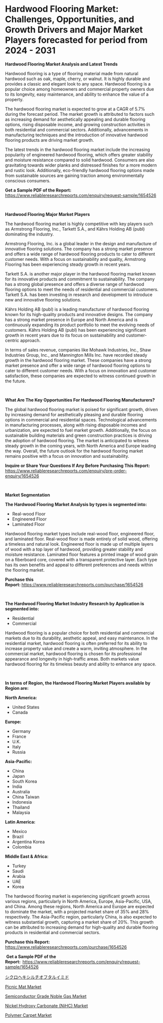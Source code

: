<p><h1>Hardwood Flooring Market: Challenges, Opportunities, and Growth Drivers and Major Market Players forecasted for period from 2024 - 2031</h1></p><p><strong>Hardwood Flooring Market Analysis and Latest Trends</strong></p>
<p><p>Hardwood flooring is a type of flooring material made from natural hardwood such as oak, maple, cherry, or walnut. It is highly durable and provides a classic and elegant look to any space. Hardwood flooring is a popular choice among homeowners and commercial property owners due to its longevity, easy maintenance, and ability to enhance the value of a property.</p><p>The hardwood flooring market is expected to grow at a CAGR of 5.7% during the forecast period. The market growth is attributed to factors such as increasing demand for aesthetically appealing and durable flooring options, rising disposable income, and growing construction activities in both residential and commercial sectors. Additionally, advancements in manufacturing techniques and the introduction of innovative hardwood flooring products are driving market growth.</p><p>The latest trends in the hardwood flooring market include the increasing popularity of engineered hardwood flooring, which offers greater stability and moisture resistance compared to solid hardwood. Consumers are also gravitating towards wider planks and distressed finishes for a more modern and rustic look. Additionally, eco-friendly hardwood flooring options made from sustainable sources are gaining traction among environmentally conscious consumers.</p></p>
<p><strong>Get a Sample PDF of the Report:&nbsp;</strong> <a href="https://www.reliableresearchreports.com/enquiry/request-sample/1654526">https://www.reliableresearchreports.com/enquiry/request-sample/1654526</a></p>
<p>&nbsp;</p>
<p><strong>Hardwood Flooring Major Market Players</strong></p>
<p><p>The hardwood flooring market is highly competitive with key players such as Armstrong Flooring, Inc., Tarkett S.A., and Kährs Holding AB (publ) dominating the industry. </p><p>Armstrong Flooring, Inc. is a global leader in the design and manufacture of innovative flooring solutions. The company has a strong market presence and offers a wide range of hardwood flooring products to cater to different customer needs. With a focus on sustainability and quality, Armstrong Flooring has been experiencing steady growth in recent years.</p><p>Tarkett S.A. is another major player in the hardwood flooring market known for its innovative products and commitment to sustainability. The company has a strong global presence and offers a diverse range of hardwood flooring options to meet the needs of residential and commercial customers. Tarkett S.A. has been investing in research and development to introduce new and innovative flooring solutions.</p><p>Kährs Holding AB (publ) is a leading manufacturer of hardwood flooring known for its high-quality products and innovative designs. The company has a strong market presence in Europe and North America and is continuously expanding its product portfolio to meet the evolving needs of customers. Kährs Holding AB (publ) has been experiencing significant growth in recent years due to its focus on sustainability and customer-centric approach.</p><p>In terms of sales revenue, companies like Mohawk Industries, Inc., Shaw Industries Group, Inc., and Mannington Mills Inc. have recorded steady growth in the hardwood flooring market. These companies have a strong market presence and offer a wide range of hardwood flooring options to cater to different customer needs. With a focus on innovation and customer satisfaction, these companies are expected to witness continued growth in the future.</p></p>
<p>&nbsp;</p>
<p><strong>What Are The Key Opportunities For Hardwood Flooring Manufacturers?</strong></p>
<p><p>The global hardwood flooring market is poised for significant growth, driven by increasing demand for aesthetically pleasing and durable flooring options in commercial and residential spaces. Technological advancements in manufacturing processes, along with rising disposable incomes and urbanization, are expected to fuel market growth. Additionally, the focus on sustainable building materials and green construction practices is driving the adoption of hardwood flooring. The market is anticipated to witness steady growth in the coming years, with North America and Europe leading the way. Overall, the future outlook for the hardwood flooring market remains positive with a focus on innovation and sustainability.</p></p>
<p><strong>Inquire or Share Your Questions If Any Before Purchasing This Report:</strong> <a href="https://www.reliableresearchreports.com/enquiry/pre-order-enquiry/1654526">https://www.reliableresearchreports.com/enquiry/pre-order-enquiry/1654526</a></p>
<p>&nbsp;</p>
<p><strong>Market Segmentation</strong></p>
<p><strong>The Hardwood Flooring Market Analysis by types is segmented into:</strong></p>
<p><ul><li>Real-wood Floor</li><li>Engineered Floor</li><li>Laminated Floor</li></ul></p>
<p><p>Hardwood flooring market types include real-wood floor, engineered floor, and laminated floor. Real-wood floor is made entirely of solid wood, offering a timeless and natural look. Engineered floor is made up of multiple layers of wood with a top layer of hardwood, providing greater stability and moisture resistance. Laminated floor features a printed image of wood grain on a fiberboard core, covered with a transparent protective layer. Each type has its own benefits and appeal to different preferences and needs within the flooring market.</p></p>
<p><strong>Purchase this Report:&nbsp;</strong><a href="https://www.reliableresearchreports.com/purchase/1654526">https://www.reliableresearchreports.com/purchase/1654526</a></p>
<p>&nbsp;</p>
<p><strong>The Hardwood Flooring Market Industry Research by Application is segmented into:</strong></p>
<p><ul><li>Residential</li><li>Commercial</li></ul></p>
<p><p>Hardwood flooring is a popular choice for both residential and commercial markets due to its durability, aesthetic appeal, and easy maintenance. In the residential market, hardwood flooring is often preferred for its ability to increase property value and create a warm, inviting atmosphere. In the commercial market, hardwood flooring is chosen for its professional appearance and longevity in high-traffic areas. Both markets value hardwood flooring for its timeless beauty and ability to enhance any space.</p></p>
<p>&nbsp;</p>
<p><strong>In terms of Region, the Hardwood Flooring Market Players available by Region are:</strong></p>
<p>
    <p> <strong> North America: </strong>
        <ul>
            <li>United States</li>
            <li>Canada</li>
        </ul>
        </p> 
    <p> <strong> Europe: </strong>
        <ul>
            <li>Germany</li>
            <li>France</li>
            <li>U.K.</li>
            <li>Italy</li>
            <li>Russia</li>
        </ul>
        </p> 
    <p> <strong> Asia-Pacific: </strong>
        <ul>
            <li>China</li>
            <li>Japan</li>
            <li>South Korea</li>
            <li>India</li>
            <li>Australia</li>
            <li>China Taiwan</li>
            <li>Indonesia</li>
            <li>Thailand</li>
            <li>Malaysia</li>
        </ul>
        </p> 
    <p> <strong> Latin America: </strong>
        <ul>
            <li>Mexico</li>
            <li>Brazil</li>
            <li>Argentina Korea</li>
            <li>Colombia</li>
        </ul>
        </p> 
    <p> <strong> Middle East & Africa: </strong>
        <ul>
            <li>Turkey</li>
            <li>Saudi</li>
            <li>Arabia</li>
            <li>UAE</li>
            <li>Korea</li>
        </ul>
    </p>
    </p>
<p><p>The hardwood flooring market is experiencing significant growth across various regions, particularly in North America, Europe, Asia-Pacific, USA, and China. Among these regions, North America and Europe are expected to dominate the market, with a projected market share of 35% and 28% respectively. The Asia-Pacific region, particularly China, is also expected to witness substantial growth, capturing a market share of 20%. This growth can be attributed to increasing demand for high-quality and durable flooring products in residential and commercial sectors.</p></p>
<p><strong>Purchase this Report: </strong><a href="https://www.reliableresearchreports.com/purchase/1654526">https://www.reliableresearchreports.com/purchase/1654526</a></p>
<p>&nbsp;<strong>Get a Sample PDF of the Report:&nbsp;&nbsp;</strong><a href="https://www.reliableresearchreports.com/enquiry/request-sample/1654526">https://www.reliableresearchreports.com/enquiry/request-sample/1654526</a></p>
<p><strong></strong></p>
<p><p><a href="https://github.com/jkjreqjscoxx7/Market-Research-Report-List-1/blob/main/35994123577.md">シクロヘキシルチオフタルイミド</a></p><p><a href="https://github.com/brenzgnarento/Market-Research-Report-List-1/blob/main/picnic-mat-market.md">Picnic Mat Market</a></p><p><a href="https://issuu.com/reportprime-2/docs/semiconductor-grade-noble-gas-market-size-2030.ppt">Semiconductor Grade Noble Gas Market</a></p><p><a href="https://issuu.com/reportprime-2/docs/nickel-hydroxy-carbonate-nihc-market-size-2030.ppt">Nickel Hydroxy Carbonate (NiHC) Market</a></p><p><a href="https://github.com/jerrycopelandthomaswsqd8q/Market-Research-Report-List-1/blob/main/polymer-carpet-market.md">Polymer Carpet Market</a></p></p>